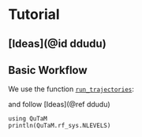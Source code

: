 # Tutorial

## [Ideas](@id ddudu)

## Basic Workflow

We use the function [`run_trajectories`](@ref):

and follow [Ideas](@ref ddudu)

```@example
using QuTaM
println(QuTaM.rf_sys.NLEVELS)
```
